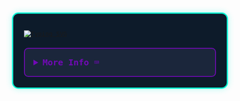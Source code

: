 <div style="font-family: 'Iosevka', monospace; background: #0d1b2a; padding: 25px; border: 3px solid #00f5d4; border-radius: 15px; max-width: 800px; margin: 0 auto; color: #e0fbfc; box-shadow: 0 0 15px rgba(0, 245, 212, 0.3);">

   [![Typing SVG](https://readme-typing-svg.demolab.com?font=Fira+Code&weight=500&pause=1000&color=F73685&center=true&vCenter=true&width=435&lines=This+is+Shihab+Uddin;JavaScript+Developer;MERN+Stack+Developer;Frontent+Developer;React%2C+Node%2C+Express%2C+MongoDB)](https://git.io/typing-svg)
    
  <details align="left" style="margin-top: 25px; border: 2px solid #7209b7; border-radius: 10px; padding: 20px; background: #1b263b;">
    <summary style="cursor: pointer; font-size: 20px; color: #7209b7; font-weight: bold;">
      <samp><b>More Info ⌨️</b></samp>
    </summary>
    <br />
    <p align="center" style="font-size: 16px; margin: 0;">
      <samp>
        [ <a href="https://shihabuddin-repo.vercel.app/" target='blank' style="color: #00f5d4; text-decoration: none; font-weight: bold;">About me</a> •
        <a href="https://shihabuddin-repo.vercel.app/" target='blank' style="color: #00f5d4; text-decoration: none; font-weight: bold;">projects</a> •
        <a href="https://www.linkedin.com/in/shihabuddinreal/" target='blank' style="color: #00f5d4; text-decoration: none; font-weight: bold;">contact</a> ]
      </samp>
    </p>
    <br />
    <div style="max-width: 800px; margin: 0 auto;">
      <table style="width: 100%; text-align: center;">
        <tr>
          <td style="width: 50%; padding: 15px; vertical-align: top;">
            <a href="#github-stats">
              <img
                alt="GitHub Stats"
                src="https://github-readme-stats.vercel.app/api?username=0xRokib&count_private=true&show_icons=true&include_all_commits=true&hide_border=true&theme=radical&custom_title=Code%20Stats&bg_color=0d1b2a&title_color=7209b7&icon_color=00f5d4&text_color=e0fbfc&cache_seconds=86400"
                style="border-radius: 10px; border: 1px solid #00f5d4;"
              />
            </a>
          </td>
          <td style="width: 50%; padding: 15px; vertical-align: top;">
            <a href="#top-languages">
              <img
                alt="Top Languages"
                src="https://github-readme-stats.vercel.app/api/top-langs/?username=0xRokib&langs_count=6&theme=radical&layout=compact&hide_border=true&custom_title=Language%20Mastery&bg_color=0d1b2a&title_color=7209b7&icon_color=00f5d4&text_color=e0fbfc&cache_seconds=86400"
                style="border-radius: 10px; border: 1px solid #00f5d4;"
              />
            </a>
          </td>
        </tr>
        <!-- Enhanced Connect with Me Section -->
        <tr>
          <td colspan="2" style="padding: 15px;">
            <p style="font-size: 20px; color: #7209b7; font-weight: bold; margin: 10px 0;">Connect with Me:</p>
            <p style="display: flex; flex-wrap: wrap; justify-content: center; gap: 10px;">
              <a href="https://www.facebook.com/shihabuddinReal" style="text-decoration: none;">
                <img
                  src="https://i.ibb.co.com/Nn2XD9MK/facebook.png"
                  alt="Facebook"
                   style="width: 24px;"
                />
              </a>
              <a href="https://www.linkedin.com/in/shihabuddinreal/" style="text-decoration: none;">
                <img
                  src="https://i.ibb.co.com/8Djf1mGG/linkedin.png"
                  alt="Linked in"
                  style="width: 24px;"
                />
              </a>
            </p>
          </td>
        </tr>
      </table>
    </div>
  </details>
</div>
